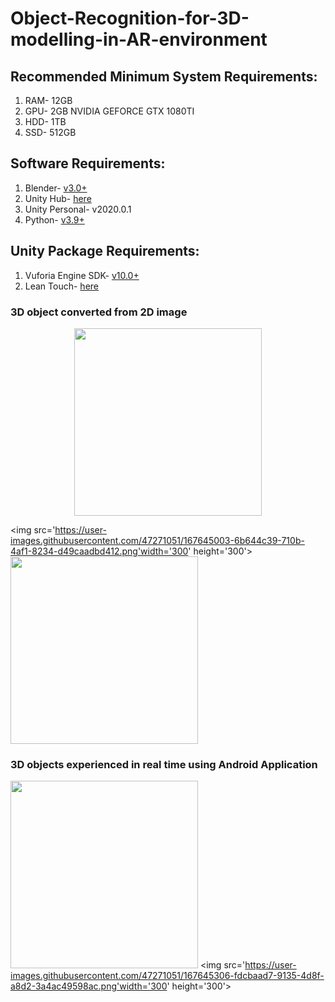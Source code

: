 # Object-Recognition-for-3D-modelling-in-AR-environment

## Recommended Minimum System Requirements:
1. RAM- 12GB
2. GPU- 2GB NVIDIA GEFORCE GTX 1080TI
3. HDD- 1TB
4. SSD- 512GB

## Software Requirements:
1. Blender- [v3.0+](https://www.blender.org/download/)
2. Unity Hub- [here](https://public-cdn.cloud.unity3d.com/hub/prod/UnityHubSetup.exe)
3. Unity Personal- v2020.0.1
4. Python- [v3.9+](https://www.python.org/downloads/)

## Unity Package Requirements:
1. Vuforia Engine SDK- [v10.0+](https://developer.vuforia.com/downloads/SDK)
2. Lean Touch- [here](https://assetstore.unity.com/packages/tools/input-management/lean-touch-30111)

### 3D object converted from 2D image

<p align='center'>
<img src='https://user-images.githubusercontent.com/47271051/167644835-20eee60d-b69a-4bae-8b27-f4fcf9740e72.png' width='300' height='300'>
</p>

<img src='https://user-images.githubusercontent.com/47271051/167645003-6b644c39-710b-4af1-8234-d49caadbd412.png'width='300' height='300'>           <img src='https://user-images.githubusercontent.com/47271051/167645124-e217ae21-e58e-4d1b-add1-3925900cdaed.png' width='300' height='300'>

### 3D objects experienced in real time using Android Application

<img src='https://user-images.githubusercontent.com/47271051/167645236-dbc14a6c-29fd-4512-92f5-9ad3ad7d2a0b.png' width='300' height='300'>          <img src='https://user-images.githubusercontent.com/47271051/167645306-fdcbaad7-9135-4d8f-a8d2-3a4ac49598ac.png'width='300' height='300'>



